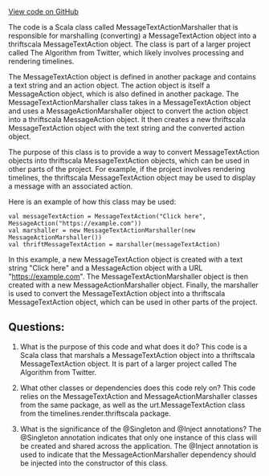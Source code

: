 [View code on GitHub](https://github.com/misbahsy/the-algorithm/product-mixer/core/src/main/scala/com/twitter/product_mixer/core/functional_component/marshaller/response/urt/item/message/MessageTextActionMarshaller.scala)

The code is a Scala class called MessageTextActionMarshaller that is responsible for marshalling (converting) a MessageTextAction object into a thriftscala MessageTextAction object. The class is part of a larger project called The Algorithm from Twitter, which likely involves processing and rendering timelines.

The MessageTextAction object is defined in another package and contains a text string and an action object. The action object is itself a MessageAction object, which is also defined in another package. The MessageTextActionMarshaller class takes in a MessageTextAction object and uses a MessageActionMarshaller object to convert the action object into a thriftscala MessageAction object. It then creates a new thriftscala MessageTextAction object with the text string and the converted action object.

The purpose of this class is to provide a way to convert MessageTextAction objects into thriftscala MessageTextAction objects, which can be used in other parts of the project. For example, if the project involves rendering timelines, the thriftscala MessageTextAction object may be used to display a message with an associated action.

Here is an example of how this class may be used:

```
val messageTextAction = MessageTextAction("Click here", MessageAction("https://example.com"))
val marshaller = new MessageTextActionMarshaller(new MessageActionMarshaller())
val thriftMessageTextAction = marshaller(messageTextAction)
```

In this example, a new MessageTextAction object is created with a text string "Click here" and a MessageAction object with a URL "https://example.com". The MessageTextActionMarshaller object is then created with a new MessageActionMarshaller object. Finally, the marshaller is used to convert the MessageTextAction object into a thriftscala MessageTextAction object, which can be used in other parts of the project.
## Questions: 
 1. What is the purpose of this code and what does it do?
   This code is a Scala class that marshals a MessageTextAction object into a thriftscala MessageTextAction object. It is part of a larger project called The Algorithm from Twitter.

2. What other classes or dependencies does this code rely on?
   This code relies on the MessageTextAction and MessageActionMarshaller classes from the same package, as well as the urt.MessageTextAction class from the timelines.render.thriftscala package.

3. What is the significance of the @Singleton and @Inject annotations?
   The @Singleton annotation indicates that only one instance of this class will be created and shared across the application. The @Inject annotation is used to indicate that the MessageActionMarshaller dependency should be injected into the constructor of this class.
